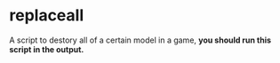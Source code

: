 # replaceall
A script to destory all of a certain model in a game, **you should run this script in the output.**
